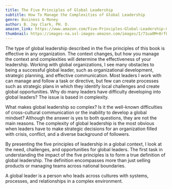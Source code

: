 ```yaml
---
title: The Five Principles of Global Leadership
subtitle: How To Manage the Complexities of Global Leadership
genre: Business & Money
author: B. Jay Clark, PH. D.
amazon_link: https://www.amazon.com/Five-Principles-Global-Leadership-Complexities/dp/1648951384/ref=tmm_pap_swatch_0?_encoding=UTF8&qid=1643532926&sr=8-1
thumbnail: https://images-na.ssl-images-amazon.com/images/I/71ua0M+8rfL.jpg
---
```

The type of global leadership described in the five principles of this book is effective in any organization. The context changes, but how you manage the context and complexities will determine the effectiveness of your leadership. Working with global organizations, I see many obstacles to being a successful global leader, such as organizational development, strategic planning, and effective communication. Most leaders I work with can manage and follow a task or directive, but few can create processes such as strategic plans in which they identify local challenges and create global opportunities. Why do many leaders have difficulty developing into global leaders? The issue is based in complexity.

What makes global leadership so complex? Is it the well-known difficulties of cross-cultural communication or the inability to develop a global mindset? Although the answer is yes to both questions, they are not the main reasons. The complexity of global leadership is the most obvious when leaders have to make strategic decisions for an organization filled with crisis, conflict, and a diverse background of followers.

By presenting the five principles of leadership in a global context, I look at the need, challenges, and opportunities for global leaders. The first task in understanding the impact of the five principles is to form a true definition of global leadership. The definition encompasses more than just selling products or managing teams across national boundaries.

A global leader is a person who leads across cultures with systems, processes, and relationships in a complex environment.